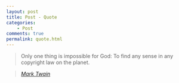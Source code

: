 ```yaml
---
layout: post
title: Post - Quote
categories:
    - Post
comments: true
permalink: quote.html
---
```


> Only one thing is impossible for God: To find any sense in any copyright law on the planet.

> <cite><a href="http://www.brainyquote.com/quotes/quotes/m/marktwain163473.html" target="_black">Mark Twain</a></cite>